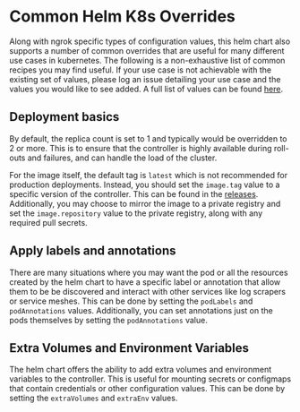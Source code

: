 # Common Helm K8s Overrides

Along with ngrok specific types of configuration values, this helm chart also supports a number of common overrides that are useful for many different use cases in kubernetes. The following is a non-exhaustive list of common recipes you may find useful. If your use case is not achievable with the existing set of values, please log an issue detailing your use case and the values you would like to see added. A full list of values can be found [here](https://github.com/ngrok/kubernetes-ingress-controller/blob/main/helm/ingress-controller/README.md#parameters).


## Deployment basics

By default, the replica count is set to 1 and typically would be overridden to 2 or more. This is to ensure that the controller is highly available during roll-outs and failures, and can handle the load of the cluster.

For the image itself, the default tag is `latest` which is not recommended for production deployments. Instead, you should set the `image.tag` value to a specific version of the controller. This can be found in the [releases](https://github.com/ngrok/kubernetes-ingress-controller/releases). Additionally, you may choose to mirror the image to a private registry and set the `image.repository` value to the private registry, along with any required pull secrets.

## Apply labels and annotations

There are many situations where you may want the pod or all the resources created by the helm chart to have a specific label or annotation that allow them to be be discovered and interact with other services like log scrapers or service meshes. This can be done by setting the `podLabels` and `podAnnotations` values. Additionally, you can set annotations just on the pods themselves by setting the `podAnnotations` value.

## Extra Volumes and Environment Variables

The helm chart offers the ability to add extra volumes and environment variables to the controller. This is useful for mounting secrets or configmaps that contain credentials or other configuration values. This can be done by setting the `extraVolumes` and `extraEnv` values.